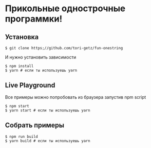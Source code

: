 
# Прикольные однострочные программки!

## Установка
```console
$ git clone https;//github.com/tori-getz/fun-onestring
```
И нужно установить зависимости
```console
$ npm install
$ yarn # если ты используешь yarn
```

## Live Playground
Все примеры можно попробовать из браузера запустив npm script
```
$ npm start
$ yarn start # если ты используешь yarn
```

## Собрать примеры
```console
$ npm run build
$ yarn build # если ты используешь yarn
```
